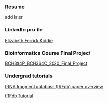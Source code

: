 ### Resume
add later

### LinkedIn profile
[Elizabeth Ferrick Kiddie](https://www.linkedin.com/in/elizabeth-ferrick-kiddie-76ba6934/)

### Bioinformatics Course Final Project
[BCH394P_BCH364C_2020_Final_Project](Ferrick-Kiddie_BCH394P_BCH364C_2020_Final_Project.html)

### Undergrad tutorials
[tRNA fragment database (tRFdb) paper overview](tRFdb_paper_questions.html)

[tRFdb Tutorial](tRFdb_tutorial_part2.html)
